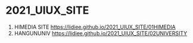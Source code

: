 # 2021_UIUX_SITE
1. HIMEDIA SITE https://lidiee.github.io/2021_UIUX_SITE/01HIMEDIA
1. HANGUNUNIV https://lidiee.github.io/2021_UIUX_SITE/02UNIVERSITY

